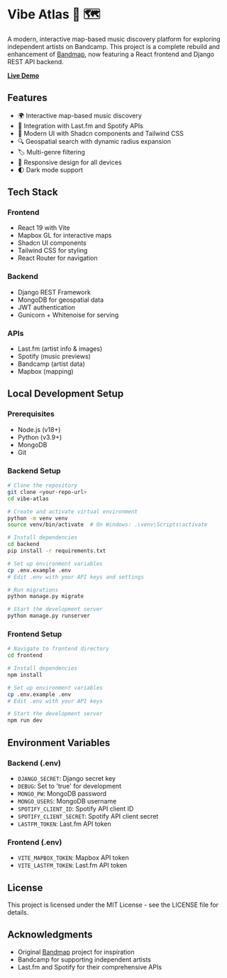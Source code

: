 # Vibe Atlas 🎵 🗺️

A modern, interactive map-based music discovery platform for exploring independent artists on Bandcamp. This project is a complete rebuild and enhancement of [Bandmap](https://github.com/xxristoskk/bandmap), now featuring a React frontend and Django REST API backend.

**[Live Demo](https://vibe-atlas-57un.onrender.com/)**

## Features

- 🌍 Interactive map-based music discovery
- 🎵 Integration with Last.fm and Spotify APIs
- 🎨 Modern UI with Shadcn components and Tailwind CSS
- 🔍 Geospatial search with dynamic radius expansion
- 🏷️ Multi-genre filtering
- 📱 Responsive design for all devices
- 🌓 Dark mode support

## Tech Stack

### Frontend
- React 19 with Vite
- Mapbox GL for interactive maps
- Shadcn UI components
- Tailwind CSS for styling
- React Router for navigation

### Backend
- Django REST Framework
- MongoDB for geospatial data
- JWT authentication
- Gunicorn + Whitenoise for serving

### APIs
- Last.fm (artist info & images)
- Spotify (music previews)
- Bandcamp (artist data)
- Mapbox (mapping)

## Local Development Setup

### Prerequisites
- Node.js (v18+)
- Python (v3.9+)
- MongoDB
- Git

### Backend Setup
```bash
# Clone the repository
git clone <your-repo-url>
cd vibe-atlas

# Create and activate virtual environment
python -m venv venv
source venv/bin/activate  # On Windows: .\venv\Scripts\activate

# Install dependencies
cd backend
pip install -r requirements.txt

# Set up environment variables
cp .env.example .env
# Edit .env with your API keys and settings

# Run migrations
python manage.py migrate

# Start the development server
python manage.py runserver
```

### Frontend Setup
```bash
# Navigate to frontend directory
cd frontend

# Install dependencies
npm install

# Set up environment variables
cp .env.example .env
# Edit .env with your API keys

# Start the development server
npm run dev
```

## Environment Variables

### Backend (.env)
- `DJANGO_SECRET`: Django secret key
- `DEBUG`: Set to 'true' for development
- `MONGO_PW`: MongoDB password
- `MONGO_USERS`: MongoDB username
- `SPOTIFY_CLIENT_ID`: Spotify API client ID
- `SPOTIFY_CLIENT_SECRET`: Spotify API client secret
- `LASTFM_TOKEN`: Last.fm API token

### Frontend (.env)
- `VITE_MAPBOX_TOKEN`: Mapbox API token
- `VITE_LASTFM_TOKEN`: Last.fm API token

## License

This project is licensed under the MIT License - see the LICENSE file for details.

## Acknowledgments

- Original [Bandmap](https://github.com/xxristoskk/bandmap) project for inspiration
- Bandcamp for supporting independent artists
- Last.fm and Spotify for their comprehensive APIs
